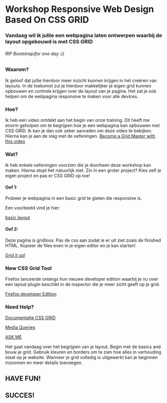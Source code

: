 # Workshop Responsive Web Design Based On CSS GRID

### Vandaag wil ik jullie een webpagina laten ontwerpen waarbij de layout opgebouwd is met CSS GRID
###### RIP Bootstrap(for one day :))

                           
### Waarom?
Ik geloof dat jullie hierdoor meer inzicht kunnen krijgen in het creëren van layouts. In de toekomst zul je hierdoor makkelijker je eigen grid kunnen opbouwen en controle krijgen over de layout van je pagina. Het zal je ook helpen om de webpagina responsive te maken voor alle devices. 


### Hoe?
Ik heb een video ontdekt aan het begin van onze training. Dit heeft me enorm geholpen om te begrijpen hoe je een webpagina kan opbouwen met CSS GRID. Ik kan je dan ook zeker aanraden om deze video te bekijken. Hierna kan je aan de slag met de oefeningen. [Become a Grid Master with this video](https://www.youtube.com/watch?v=t6CBKf8K_Ac&t=3119s)



### Wat?
Ik heb enkele oefeningen voorzien die je doorheen deze workshop kan maken. Hierna stopt het natuurlijk niet. Zin in een groter project? Kies zelf je eigen project en pas er CSS GRID op toe!

#### Oef 1:
Probeer je webpagina in een basic grid te gieten die responsive is. 

Een voorbeeld vind je hier:

 [basic layout](https://hanshetzheim.github.io/Workshop/)
 
#### Oef 2:
Deze pagina is gridloos. Pas de css aan zodat ie er uit ziet zoals de finished HTML. Kopieer de files even in je eigen editor en je kan starten! 
 
 [Grid it up!](https://github.com/HansHetzheim/Workshop/tree/master/Oef%202)
 
 

### New CSS Grid Tool
Firefox lanceerde onlangs hun nieuwe developer edition waarbij je nu over een layout plugin beschikt in de inspector die je meer zicht geeft op je grid.

[Firefox developer Edition](https://www.mozilla.org/nl/firefox/developer/)



### Need Help? 

[Documentatie CSS GRID](https://css-tricks.com/snippets/css/complete-guide-grid/)

[Media Queries](https://www.w3schools.com/csS/css3_mediaqueries_ex.asp )

[ASK ME](http://lmgtfy.com/?q=Ask+me!)




Het gaat vandaag over het begrijpen van je layout. Begin met de basics and bouw je grid. Gebruik kleuren en borders om te zien hoe alles in verhouding staat op je website. Wanneer je grid volledig is uitgewerkt kan je beginnen inzoomen en meer details toevoegen. 
## HAVE FUN!
## SUCCES!
